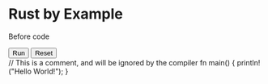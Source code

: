 # Rust by Example

Before code

<div id="active-code">
<button class="btn btn-primary" type="button" id="run-code">Run</button>
<button class="btn btn-primary" type="button" id="reset-code">Reset</button>
<div id="editor">// This is a comment, and will be ignored by the compiler
fn main() {
    println!("Hello World!");
}</div>
<div id="result"></div>
</div>

